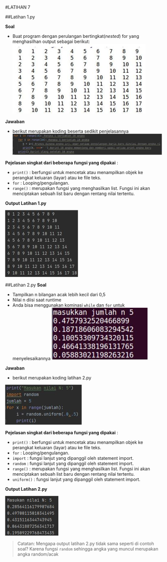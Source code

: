 #LATIHAN 7

##Latihan 1.py

**Soal**
- Buat program dengan perulangan bertingkat(_nested_) for yang menghasilhan output sebagai berikut:
![soal1](soal1.jpg)

**Jawaban**
- berikut merupakan koding beserta sedikit penjelasannya
![coding1](coding_latihan1.jpg)

**Pejelasan singkat dari beberapa fungsi yang dipakai** :
- `print()` : berfungsi untuk mencetak atau menampilkan objek ke perangkat keluaran (layar) atau ke file teks.
- `for` : Looping/pengulangan.
- `range()` : merupakan fungsi yang menghasilkan list. Fungsi ini akan menciptakan sebuah list baru dengan rentang nilai tertentu.

**Output Latihan 1.py**

![Output1](output_latihan1.JPG)


##Latihan 2.py
**Soal**
- Tampilkan n bilangan acak lebih kecil dari 0,5
- Nilai n diisi saat runtime
- Anda bisa menggunakan kominasi `while` dan `for` untuk menyelesaikannya
![soal2](soal2.jpg)

**Jawaban**
- berikut merupakan koding latihan 2.py

![coding2](coding_latihan2.jpg)

**Pejelasan singkat dari beberapa fungsi yang dipakai** :
- `print()` : berfungsi untuk mencetak atau menampilkan objek ke perangkat keluaran (layar) atau ke file teks.
- `for` : Looping/pengulangan.
- `import` : fungsi lanjut yang dipanggil oleh statement import.
- `random` : fungsi lanjut yang dipanggil oleh statement import.
- `range()` : merupakan fungsi yang menghasilkan list. Fungsi ini akan menciptakan sebuah list baru dengan rentang nilai tertentu.
- `uniform()` : fungsi lanjut yang dipanggil oleh statement import.

**Output Latihan 2.py**

![Output2](output_latihan2.jpg)

>Catatan: Mengapa output latihan 2.py tidak sama seperti di contoh soal? Karena fungsi `random` sehingga angka yang muncul merupakan angka random/acak
